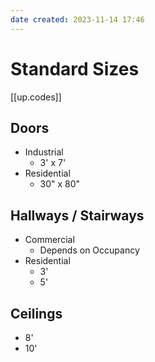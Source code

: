```yaml
---
date created: 2023-11-14 17:46
---
```


# Standard Sizes

[[up.codes]]

## Doors

- Industrial
  - 3' x 7'
- Residential
  - 30" x 80"

## Hallways / Stairways

- Commercial
	- Depends on Occupancy
- Residential
	- 3'
	- 5'

## Ceilings

- 8'
- 10'

